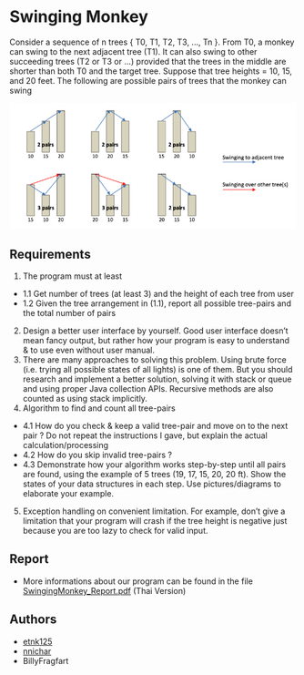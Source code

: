 # Swinging Monkey

Consider a sequence of n trees { T0, T1, T2, T3, ..., Tn }. From T0, a monkey can swing to the next adjacent tree (T1). It can also swing to other succeeding trees (T2 or T3 or ...) provided that the trees in the middle are shorter than both T0 and the target tree. Suppose that tree heights = 10, 15, and 20 feet. The following are possible pairs of trees that the monkey can swing

<p align="center">
    <img src="https://github.com/nnichar/Swinging-Monkey/blob/main/example.png"/>
</p>

## Requirements

1. The program must at least
- 1.1 Get number of trees (at least 3) and the height of each tree from user
- 1.2 Given the tree arrangement in (1.1), report all possible tree-pairs and the total number of pairs
2. Design a better user interface by yourself. Good user interface doesn’t mean fancy output, but rather how your program is easy to understand & to use even without user manual.
3. There are many approaches to solving this problem. Using brute force (i.e. trying all possible states of all lights) is one of them. But you should research and implement a better solution, solving it
with stack or queue and using proper Java collection APIs. Recursive methods are also counted as using stack implicitly.
4. Algorithm to find and count all tree-pairs
- 4.1 How do you check & keep a valid tree-pair and move on to the next pair ? Do not repeat the instructions I gave, but explain the actual calculation/processing
- 4.2 How do you skip invalid tree-pairs ?
- 4.3 Demonstrate how your algorithm works step-by-step until all pairs are found, using the example of 5 trees (19, 17, 15, 20, 20 ft). Show the states of your data structures in each step. Use pictures/diagrams to elaborate your example.
5. Exception handling on convenient limitation. For example, don’t give a limitation that your program will crash if the tree height is negative just because you are too lazy to check for valid input.

## Report

- More informations about our program can be found in the file [SwingingMonkey_Report.pdf](https://github.com/nnichar/SwingingMonkey/blob/main/SwingingMonkey_Report.pdf) (Thai Version)

## Authors

- [etnk125](https://github.com/etnk125)
- [nnichar](https://github.com/nnichar)
- BillyFragfart
